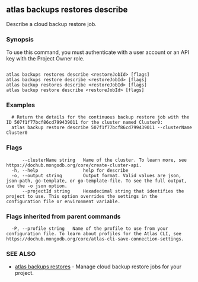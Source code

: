 ## atlas backups restores describe

Describe a cloud backup restore job.


### Synopsis

To use this command, you must authenticate with a user account or an API key with the Project Owner role.



```

atlas backups restores describe <restoreJobId> [flags]
atlas backups restore describe <restoreJobId> [flags]
atlas backup restores describe <restoreJobId> [flags]
atlas backup restore describe <restoreJobId> [flags]
```

### Examples

```
  # Return the details for the continuous backup restore job with the ID 507f1f77bcf86cd799439011 for the cluster named Cluster0:
  atlas backup restore describe 507f1f77bcf86cd799439011 --clusterName Cluster0
```


### Flags

```
      --clusterName string   Name of the cluster. To learn more, see https://dochub.mongodb.org/core/create-cluster-api.
  -h, --help                 help for describe
  -o, --output string        Output format. Valid values are json, json-path, go-template, or go-template-file. To see the full output, use the -o json option.
      --projectId string     Hexadecimal string that identifies the project to use. This option overrides the settings in the configuration file or environment variable.

```


### Flags inherited from parent commands

```
  -P, --profile string   Name of the profile to use from your configuration file. To learn about profiles for the Atlas CLI, see https://dochub.mongodb.org/core/atlas-cli-save-connection-settings.

```

### SEE ALSO


* [atlas backups restores](atlas_backups_restores.md)	- Manage cloud backup restore jobs for your project.



